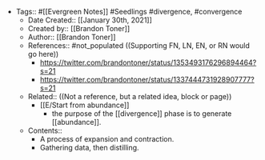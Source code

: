 - Tags:: #[[Evergreen Notes]] #Seedlings #divergence, #convergence
    - Date Created:: [[January 30th, 2021]]
    - Created by:: [[Brandon Toner]]
    - Author:: [[Brandon Toner]]
    - References:: #not_populated ((Supporting FN, LN, EN, or RN would go here))
        - https://twitter.com/brandontoner/status/1353493176296894464?s=21
        - https://twitter.com/brandontoner/status/1337444731928907777?s=21
    - Related:: ((Not a reference, but a related idea, block or page))
        - [[E/Start from abundance]]
            - the purpose of the [[divergence]] phase is to generate [[abundance]].
    - Contents::
        - A process of expansion and contraction.
        - Gathering data, then distilling.

